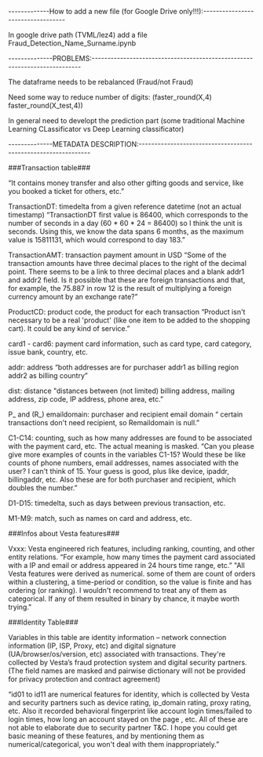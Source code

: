 -------------How to add a new file (for Google Drive only!!!):----------------------------------

In google drive path (TVML/lez4) add a file Fraud_Detection_Name_Surname.ipynb

--------------PROBLEMS:--------------------------------------------------------------------------

The dataframe needs to be rebalanced (Fraud/not Fraud)

Need some way to reduce number of digits: (faster_round(X,4)
faster_round(X_test,4))

In general need to developt the prediction part (some traditional Machine Learning CLassificator vs Deep Learning classificator)

--------------METADATA DESCRIPTION:--------------------------------------------------------------

###Transaction table###

“It contains money transfer and also other gifting goods and service, like you booked a ticket for
 others, etc.”

TransactionDT: timedelta from a given reference datetime (not an actual timestamp)
“TransactionDT first value is 86400, which corresponds to the number of seconds in a day 
(60 * 60 * 24 = 86400) so I think the unit is seconds. Using this, we know the data spans 6 
months, as the maximum value is 15811131, which would correspond to day 183.”

TransactionAMT: transaction payment amount in USD
“Some of the transaction amounts have three decimal places to the right of the decimal point. 
There seems to be a link to three decimal places and a blank addr1 and addr2 field. Is it 
possible that these are foreign transactions and that, for example, the 75.887 in row 12 is the 
result of multiplying a foreign currency amount by an exchange rate?”

ProductCD: product code, the product for each transaction
“Product isn't necessary to be a real 'product' (like one item to be added to the shopping cart). 
It could be any kind of service.”

card1 - card6: payment card information, such as card type, card category, issue bank, country, etc.

addr: address
“both addresses are for purchaser
addr1 as billing region
addr2 as billing country”

dist: distance
"distances between (not limited) billing address, mailing address, zip code, IP address, phone 
area, etc.”

P_ and (R_) emaildomain: purchaser and recipient email domain “ certain transactions don't need 
recipient, so Remaildomain is null.”

C1-C14: counting, such as how many addresses are found to be associated with the payment card, 
etc. The actual meaning is masked.
“Can you please give more examples of counts in the variables C1-15? Would these be like counts 
of phone numbers, email addresses, names associated with the user? I can't think of 15.
Your guess is good, plus like device, ipaddr, billingaddr, etc. Also these are for both purchaser 
and recipient, which doubles the number.”

D1-D15: timedelta, such as days between previous transaction, etc.

M1-M9: match, such as names on card and address, etc.


###Infos about Vesta features###

Vxxx: Vesta engineered rich features, including ranking, counting, and other entity relations.
“For example, how many times the payment card associated with a IP and email or address appeared 
in 24 hours time range, etc.”
"All Vesta features were derived as numerical. some of them are count of orders within a 
clustering, a time-period or condition, so the value is finite and has ordering (or ranking). 
I wouldn't recommend to treat any of them as categorical. If any of them resulted in binary by 
chance, it maybe worth trying."


###Identity Table###

Variables in this table are identity information – network connection information (IP, ISP, Proxy, 
etc) and digital signature (UA/browser/os/version, etc) associated with transactions.
They're collected by Vesta’s fraud protection system and digital security partners.
(The field names are masked and pairwise dictionary will not be provided for privacy protection 
and contract agreement)

“id01 to id11 are numerical features for identity, which is collected by Vesta and security 
partners such as device rating, ip_domain rating, proxy rating, etc. Also it recorded behavioral 
fingerprint like account login times/failed to login times, how long an account stayed on the page
, etc. All of these are not able to elaborate due to security partner T&C. I hope you could get 
basic meaning of these features, and by mentioning them as numerical/categorical, you won't deal 
with them inappropriately.”
